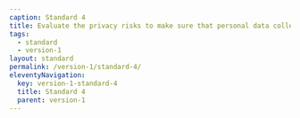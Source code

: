 ```yaml
---
caption: Standard 4
title: Evaluate the privacy risks to make sure that personal data collection requirements are appropriate.
tags:
  - standard
  - version-1
layout: standard
permalink: /version-1/standard-4/
eleventyNavigation:
  key: version-1-standard-4
  title: Standard 4
  parent: version-1
---
```

